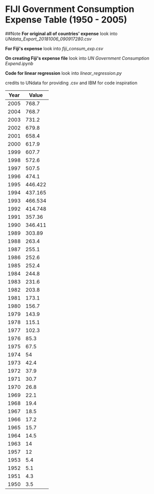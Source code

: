 # FIJI Government Consumption Expense Table (1950 - 2005)

##Note
**For original all of countries' expense**
    look into *UNdata_Export_20181006_090917280.csv*

**For Fiji's expense**
    look into *fiji_consum_exp.csv*

**On creating Fiji's expense file**
    look into *UN Government Consumption Expend.ipynb*

**Code for linear regression**
    look into *linear_regression.py*

credits to UNdata for providing .csv and IBM for code inspiration

Year | Value
------------ | -------------
2005	| 768.7
2004	| 768.7
2003	| 731.2
2002	| 679.8
2001	| 658.4
2000	| 617.9
1999	| 607.7
1998	| 572.6
1997	| 507.5
1996	| 474.1
1995	| 446.422
1994	| 437.165
1993	| 466.534
1992	| 414.748
1991	| 357.36
1990	| 346.411
1989	| 303.89
1988	| 263.4
1987	| 255.1
1986	| 252.6
1985	| 252.4
1984	| 244.8
1983	| 231.6
1982	| 203.8
1981	| 173.1
1980	| 156.7
1979	| 143.9
1978	| 115.1
1977	| 102.3
1976	| 85.3
1975	| 67.5
1974	| 54
1973	| 42.4
1972	| 37.9
1971	| 30.7
1970	| 26.8
1969	| 22.1
1968	| 19.4
1967	| 18.5
1966	| 17.2
1965	| 15.7
1964	| 14.5
1963	| 14
1957	| 12
1953	| 5.4
1952	| 5.1
1951	| 4.3
1950	| 3.5


